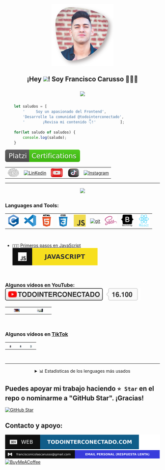 <p align="center" width="300">
    <img align="center"
     width="200"
     src="img/perfil.png"/>
    <h2 align="center">
        ¡Hey <img src="https://media.giphy.com/media/hvRJCLFzcasrR4ia7z/giphy.gif" width="28">! Soy Francisco Carusso 👨🏻‍💻
        <p>
            <img align="center" src="https://readme-typing-svg.herokuapp.com?font=Jetbrain+Mono&color=76F78C&lines=A+passionate+frontend+Student;Always+learning+new+things">
        </p>
    </h2>
</p>

```javascript
    let saludos = [
        '     Soy un apasionado del Frontend',
        'Desarrolle la comunidad @todointerconectado',
        '        ¡Revisa mi contenido 👇!'           ];

    for(let saludo of saludos) {
        console.log(saludo);
    }
```

<a href="https://platzi.com/p/franciscoCarusso/">
<img src="./img/Platzi-Certifications-brightgreen.svg"/></a>

<table align="center">
  <tr>
    <td>
      <a href="https://todointerconectado.com" target="_blank">
        <img align="center" src="img/TIC.png" alt="https://todointerconectado.com" height="30" width="40" /></a>
    </td>
    <td>
      <a href="https://www.linkedin.com/comm/mynetwork/discovery-see-all?usecase=PEOPLE_FOLLOWS&followMember=franciscocarusso" target="_blank">
        <img align="center" src="https://raw.githubusercontent.com/rahuldkjain/github-profile-readme-generator/master/src/images/icons/Social/linked-in-alt.svg" alt="LinKedin" height="30" width="40" /></a>
    </td>
    <td>
      <a href="https://www.youtube.com/@todointerconectado" target="_blank">
        <img align="center" src="img/youtube.png" alt="YouTube" height="30" width="40" /></a>
    </td>
    <td>
      <a href="https://www.tiktok.com/@todointerconectado" target="_blank">
        <img align="center" src="img/tik_tok.png" alt="TikTok" height="30" width="40" /></a>
    </td>
    <td>
      <a href="https://instagram.com/franciscocarusso" target="_blank">
        <img align="center" src="https://raw.githubusercontent.com/rahuldkjain/github-profile-readme-generator/master/src/images/icons/Social/instagram.svg" alt="Instagram" height="30" width="40" /></a>
    </td>
  </tr>
</table>

<hr>

<p align="center">
    <a href="https://github.com/Todointerconectado" target='_black'>
    <img align="center" src="https://media.giphy.com/media/SWoSkN6DxTszqIKEqv/giphy.gif" width="500"/></a>
<p>

## <h3 align="left">Languages and Tools: </h3>

<table align="center">
  <tr>
    <td>
      <a href="https://www.cprogramming.com/" target="_blank" rel="noreferrer"> <img src="https://raw.githubusercontent.com/devicons/devicon/master/icons/c/c-original.svg" alt="c" width="40" height="40"/>  </a>
    </td>
    <td>
      <a href="https://code.visualstudio.com/" target="_blank" rel="noreferrer"> <img src="/img/vscode-original.svg" alt="VSCode" width="40" height="40"/>  </a>
    </td>
    <td>
      <a href="https://www.w3.org/html/" target="_blank" rel="noreferrer"> <img src="https://raw.githubusercontent.com/devicons/devicon/master/icons/html5/html5-original-wordmark.svg" alt="html5" width="40" height="40"/>  </a>
    </td>
    <td>
      <a href="https://www.w3schools.com/css/" target="_blank" rel="noreferrer"> <img src="https://raw.githubusercontent.com/devicons/devicon/master/icons/css3/css3-original-wordmark.svg" alt="css3" width="40" height="40"/>  </a>
    </td>
    <td>
      <a href="https://developer.mozilla.org/en-US/docs/Web/JavaScript" target="_blank" rel="noreferrer"> <img src="https://raw.githubusercontent.com/devicons/devicon/master/icons/javascript/javascript-original.svg" alt="javascript" width="40" height="40"/>  </a>
    </td>
    <td>
      <a href="https://git-scm.com/" target="_blank" rel="noreferrer"> <img src="https://www.vectorlogo.zone/logos/git-scm/git-scm-icon.svg" alt="git" width="40" height="40"/>  </a>
    </td>
    <td>
      <a href="https://sass-lang.com" target="_blank" rel="noreferrer"> <img src="https://raw.githubusercontent.com/devicons/devicon/master/icons/sass/sass-original.svg" alt="sass" width="40" height="40"/>  </a>
    </td>
    <td>
      <a href="https://getbootstrap.com" target="_blank" rel="noreferrer"> <img src="https://raw.githubusercontent.com/devicons/devicon/master/icons/bootstrap/bootstrap-plain-wordmark.svg" alt="bootstrap" width="40" height="40"/>  </a>
    </td>
    <td>
      <a href="https://reactjs.org/" target="_blank" rel="noreferrer"> <img src="https://raw.githubusercontent.com/devicons/devicon/master/icons/react/react-original-wordmark.svg" alt="react" width="40" height="40"/>  </a>
    </td>
  </tr>
</table>

<br>

* `👨🏼‍🎓` [Primeros pasos en JavaScript](https://github.com/Todointerconectado/basicojavascript) <a href="https://github.com/Todointerconectado/basicojavascript" target="_blank"> <img align="center" src="img/insigniaJavascript.svg" alt="https://github.com/Todointerconectado/basicojavascript" ></a>

<br>

### Algunos vídeos en YouTube: [![Youtube Todointerconectado channel](/img/youtube.svg)](https://www.youtube.com/@todointerconectado)

<table style="width:30%">
    <tr>
        <td align="center">
            <a href='https://www.youtube.com/watch?v=LeaKOlriVCk&t=1055s' target='_blank'>
                <img width='30%' src='img/youtubeTerminal.png' alt='Instalar WSL2 en Windows 10: CONFIGURAR UBUNTU 22.04'/></a>
            </a>
        </td>
        <td align="center">
            <a href='https://www.youtube.com/watch?v=VGONJt-d2Q4&t=4s' target='_blank'>
                <img width='30%' src='img/yutubePantalla.jpg' alt='Ampliar la pantalla del escritorio al celular!' /></a>
            </a>
        </td>
    </tr>
</table>

<br>

### Algunos vídeos en [TikTok](https://tiktok.com/@todointerconectado)

<table style="width:20%">
    <tr>
        <td align="center">
            <a href='https://vm.tiktok.com/ZMYfUF9hT/' target='_blank'>
                <img width='20%' src='img/tiktok/controlarPc.png' alt='CONTROLAR la PC con el Celular!!' />
            </a>
        </td>
        <td align="center">
            <a href='https://vm.tiktok.com/ZMYfU8hLq/' target='_blank'>
                <img width='20%' src='img/tiktok/Desarrollador.png' alt='Como ACTIVAR la OPCIÓN DESARROLLADOR en el CELULAR' />
            </a>
        </td>
        <td align="center">
            <a href='https://vm.tiktok.com/ZMYfUUmnf/' target='_blank'>
                <img width='20%' src='img/tiktok/virtualizacion.png' alt='ACTIVAR la VIRTUALIZACIÓN en la BIOS Windows 10/11' />
            </a>
        </td>
    </tr>
</table>

<br>
<hr> 

<details>
    <summary align="center">📊 Estadisticas de los lenguages más usados</summary>
    <img align="left"  src="https://github-readme-stats.vercel.app/api?username=todointerconectado&show_icons=true&locale=en&layout=compact"
    alt="todointerconectado"  width="400px"/> 
    <img align="right" src="https://github-readme-stats.vercel.app/api/top-langs?username=todointerconectado&show_icons=true&locale=en&layout=compact"
    alt="todointerconectado" height="157px"/>
</details>

</hr>

## Puedes apoyar mi trabajo haciendo `⭐ Star` en el repo o nominarme a "GitHub Star". ¡Gracias!

[![GitHub Star](https://img.shields.io/badge/GitHub-Nominar_a_star-yellow?style=for-the-badge&logo=github&logoColor=white&labelColor=101010)](https://stars.github.com/nominate/)

</hr>

## Contacto y apoyo:

[![web](/img/web.svg)](https://todointerconectado.com)
</br>
[![Email](/img/email.svg)](mailto:francisconicolascarusso@gmail.com)
</br>
[![BuyMeACoffee](https://img.shields.io/badge/Buy_Me_A_Coffee-apoya_mi_trabajo-FFDD00?style=for-the-badge&logo=buy-me-a-coffee&logoColor=white&labelColor=101010)](https://www.buymeacoffee.com/francarusso)
